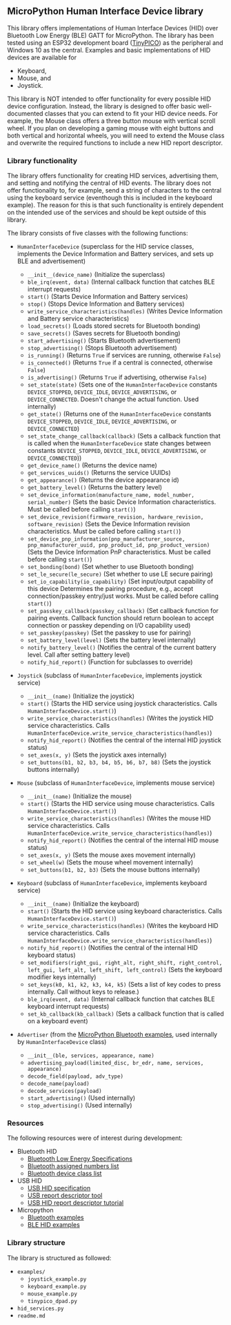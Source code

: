 ## MicroPython Human Interface Device library
This library offers implementations of Human Interface Devices (HID) over Bluetooth Low Energy (BLE) GATT for MicroPython.
The library has been tested using an ESP32 development board ([TinyPICO](https://tinypico.com)) as the peripheral and Windows 10 as the central.
Examples and basic implementations of HID devices are available for 

- Keyboard, 
- Mouse, and
- Joystick.

This library is NOT intended to offer functionality for every possible HID device configuration.
Instead, the library is designed to offer basic well-documented classes that you can extend to fit your HID device needs.
For example, the Mouse class offers a three button mouse with vertical scroll wheel.
If you plan on developing a gaming mouse with eight buttons and both vertical and horizontal wheels, you will need to extend the Mouse class and overwrite the required functions to include a new HID report descriptor.  

### Library functionality
The library offers functionality for creating HID services, advertising them, and setting and notifying the central of HID events.
The library does not offer functionality to, for example, send a string of characters to the central using the keyboard service (eventhough this is included in the keyboard example).
The reason for this is that such functionality is entirely dependent on the intended use of the services and should be kept outside of this library.

The library consists of five classes with the following functions:

* `HumanInterfaceDevice` (superclass for the HID service classes, implements the Device Information and Battery services, and sets up BLE and advertisement)
  * `__init__(device_name)` (Initialize the superclass)
  * `ble_irq(event, data)` (Internal callback function that catches BLE interrupt requests)
  * `start()` (Starts Device Information and Battery services)
  * `stop()` (Stops Device Information and Battery services)
  * `write_service_characteristics(handles)` (Writes Device Information and Battery service characteristics)
  * `load_secrets()` (Loads stored secrets for Bluetooth bonding)
  * `save_secrets()` (Saves secrets for Bluetooth bonding)
  * `start_advertising()` (Starts Bluetooth advertisement)
  * `stop_advertising()` (Stops Bluetooth advertisement)
  * `is_running()` (Returns `True` if services are running, otherwise `False`)
  * `is_connected()` (Returns `True` if a central is connected, otherwise `False`)
  * `is_advertising()` (Returns `True` if advertising, otherwise `False`)
  * `set_state(state)` (Sets one of the `HumanInterfaceDevice` constants `DEVICE_STOPPED`, `DEVICE_IDLE`, `DEVICE_ADVERTISING`, or `DEVICE_CONNECTED`. Doesn't change the actual function. Used internally)
  * `get_state()` (Returns one of the `HumanInterfaceDevice` constants `DEVICE_STOPPED`, `DEVICE_IDLE`, `DEVICE_ADVERTISING`, or `DEVICE_CONNECTED`)
  * `set_state_change_callback(callback)` (Sets a callback function that is called when the `HumanInterfaceDevice` state changes between constants `DEVICE_STOPPED`, `DEVICE_IDLE`, `DEVICE_ADVERTISING`, or `DEVICE_CONNECTED`))
  * `get_device_name()` (Returns the device name)
  * `get_services_uuids()` (Returns the service UUIDs)
  * `get_appearance()` (Returns the device appearance id)
  * `get_battery_level()` (Returns the battery level)
  * `set_device_information(manufacture_name, model_number, serial_number)` (Sets the basic Device Information characteristics. Must be called before calling `start()`) 
  * `set_device_revision(firmware_revision, hardware_revision, software_revision)` (Sets the Device Information revision characteristics. Must be called before calling `start()`)
  * `set_device_pnp_information(pnp_manufacturer_source, pnp_manufacturer_uuid, pnp_product_id, pnp_product_version)` (Sets the Device Information PnP characteristics. Must be called before calling `start()`)
  * `set_bonding(bond)` (Set whether to use Bluetooth bonding)
  * `set_le_secure(le_secure)` (Set whether to use LE secure pairing)
  * `set_io_capability(io_capability)` (Set input/output capability of this device Determines the pairing procedure, e.g., accept connection/passkey entry/just works. Must be called before calling `start()`)
  * `set_passkey_callback(passkey_callback)` (Set callback function for pairing events. Callback function should return boolean to accept connection or passkey depending on I/O capability used)
  * `set_passkey(passkey)` (Set the passkey to use for pairing)
  * `set_battery_level(level)` (Sets the battery level internally)
  * `notify_battery_level()` (Notifies the central of the current battery level. Call after setting battery level)
  * `notify_hid_report()` (Function for subclasses to override)
  
* `Joystick` (subclass of `HumanInterfaceDevice`, implements joystick service)
  * `__init__(name)` (Initialize the joystick)
  * `start()` (Starts the HID service using joystick characteristics. Calls `HumanInterfaceDevice.start()`)
  * `write_service_characteristics(handles)` (Writes the joystick HID service characteristics.  Calls `HumanInterfaceDevice.write_service_characteristics(handles)`)
  * `notify_hid_report()` (Notifies the central of the internal HID joystick status)
  * `set_axes(x, y)` (Sets the joystick axes internally)
  * `set_buttons(b1, b2, b3, b4, b5, b6, b7, b8)` (Sets the joystick buttons internally)
  
* `Mouse` (subclass of `HumanInterfaceDevice`, implements mouse service)
  * `__init__(name)` (Initialize the mouse)
  * `start()` (Starts the HID service using mouse characteristics. Calls `HumanInterfaceDevice.start()`)
  * `write_service_characteristics(handles)` (Writes the mouse HID service characteristics.  Calls `HumanInterfaceDevice.write_service_characteristics(handles)`)
  * `notify_hid_report()` (Notifies the central of the internal HID mouse status)
  * `set_axes(x, y)` (Sets the mouse axes movement internally)
  * `set_wheel(w)` (Sets the mouse wheel movement internally)
  * `set_buttons(b1, b2, b3)` (Sets the mouse buttons internally)
  
* `Keyboard` (subclass of `HumanInterfaceDevice`, implements keyboard service)
  * `__init__(name)`  (Initialize the keyboard)
  * `start()` (Starts the HID service using keyboard characteristics. Calls `HumanInterfaceDevice.start()`)
  * `write_service_characteristics(handles)` (Writes the keyboard HID service characteristics.  Calls `HumanInterfaceDevice.write_service_characteristics(handles)`)
  * `notify_hid_report()` (Notifies the central of the internal HID keyboard status)
  * `set_modifiers(right_gui, right_alt, right_shift, right_control, left_gui, left_alt, left_shift, left_control)` (Sets the keyboard modifier keys internally)
  * `set_keys(k0, k1, k2, k3, k4, k5)` (Sets a list of key codes to press internally. Call without keys to release.)
  * `ble_irq(event, data)` (Internal callback function that catches BLE keyboard interrupt requests)
  * `set_kb_callback(kb_callback)` (Sets a callback function that is called on a keyboard event)
  
* `Advertiser` (from the [MicroPython Bluetooth examples](https://github.com/micropython/micropython), used internally by `HumanInterfaceDevice` class)
  * `__init__(ble, services, appearance, name)`
  * `advertising_payload(limited_disc, br_edr, name, services, appearance)`
  * `decode_field(payload, adv_type)`
  * `decode_name(payload)`
  * `decode_services(payload)`
  * `start_advertising()` (Used internally)
  * `stop_advertising()` (Used internally)

### Resources
The following resources were of interest during development:

* Bluetooth HID
  * [Bluetooth Low Energy Specifications](https://www.bluetooth.com/specifications/specs/)
  * [Bluetooth assigned numbers list](https://www.bluetooth.com/specifications/assigned-numbers/)
  * [Bluetooth device class list](http://domoticx.com/bluetooth-class-of-device-lijst-cod/)
* USB HID
  * [USB HID specification](https://www.usb.org/document-library/device-class-definition-hid-111)
  * [USB report descriptor tool](https://www.usb.org/document-library/hid-descriptor-tool)
  * [USB HID report descriptor tutorial](https://eleccelerator.com/tutorial-about-usb-hid-report-descriptors/)
* Micropython
  * [Bluetooth examples](https://github.com/micropython/micropython/tree/master/examples/bluetooth)
  * [BLE HID examples](https://github.com/micropython/micropython/pull/6559)

### Library structure
The library is structured as followed:

* `examples/`
  * `joystick_example.py`
  * `keyboard_example.py`
  * `mouse_example.py`
  * `tinypico_dpad.py`
* `hid_services.py`
* `readme.md`